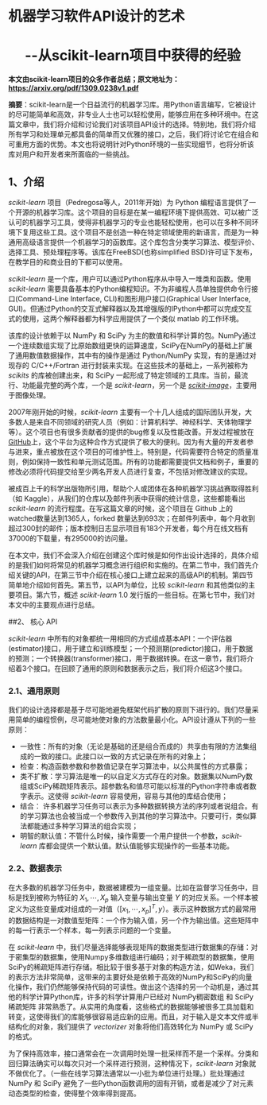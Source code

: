 # 机器学习软件API设计的艺术
# &nbsp;&nbsp;&nbsp;&nbsp; --从scikit-learn项目中获得的经验

**本文由scikit-learn项目的众多作者总结；原文地址为：https://arxiv.org/pdf/1309.0238v1.pdf**

**摘要**：scikit-learn是一个日益流行的机器学习库。用Python语言编写，它被设计的尽可能简单和高效，非专业人士也可以轻松使用，能够应用在多种环境中。在这篇文章中，我们将介绍和讨论我们对该项目API设计的选择。特别地，我们将介绍所有学习和处理单元都具备的简单而又优雅的接口，之后，我们将讨论它在组合和可重用方面的优势。本文也将说明针对Python环境的一些实现细节，也将分析该库对用户和开发者来所面临的一些挑战。

## 1、介绍

*scikit-learn* 项目（Pedregosa等人，2011年开始）为 Python 编程语言提供了一个开源的机器学习库。这个项目的目标是在某一编程环境下提供高效、可以被广泛认可的机器学习工具，使得非机器学习的专业也能轻松使用，也可以在多种不同环境下复用这些工具。这个项目不是创造一种在特定领域使用的新语言，而是为一种通用高级语言提供一个机器学习的函数库。这个库包含分类学习算法、模型评价、选择工具、预处理程序等。该库在FreeBSD(也称simplified BSD)许可证下发布，在教学目的和商业目的下都可以使用。

*scikit-learn* 是一个库，用户可以通过Python程序从中导入一堆类和函数。使用 *scikit-learn* 需要具备基本的Python编程知识。不为非编程人员单独提供命令行接口(Command-Line Interface, CLI)和图形用户接口(Graphical User Interface, GUI)。但通过Python的交互式解释器以及其增强版的IPython中都可以完成交互式的使用，这两个解释器都为科学应用提供了一个类似 matlab 的工作环境。

该库的设计依赖于以 NumPy 和 SciPy 为主的数值和科学计算的包。NumPy通过一个连续数组实现了比原始数组更快的运算速度，SciPy在NumPy的基础上扩展了通用数值数据操作，其中有的操作是通过 Python/NumPy 实现，有的是通过对现存的 C/C++/Fortran 进行封装来实现。在这些技术的基础上，一系列被称为 *scikits* 的库被创建出来，和 SciPy 一起形成了特定领域的工具库。当前，最流行、功能最完整的两个库，一个是 *scikit-learn*，另一个是 [*scikit-image*](http://scikit-image.org)，主要用于图像处理。

2007年刚开始的时候，*scikit-learn* 主要有一个十几人组成的国际团队开发，大多数人是来自不同领域的研究人员（例如：计算机科学、神经科学、天体物理学 等）。这个项目也有很多贡献者的提供的bug修复以及性能改善。开发过程被放在[GitHub](https://github.com/scikit-learn)上，这个平台为这种合作方式提供了极大的便利。因为有大量的开发者参与进来，重点被放在这个项目的可维护性上。特别是，代码需要符合特定的质量准则，例如保持一致性和单元测试范围。所有的功能都需要提供文档和例子，重要的修改必须将代码提交给至少两名开发人员进行复查，不包括对修改建议的实现。

被成百上千的科学出版物所引用，帮助个人或团体在各种机器学习挑战赛取得胜利（如 Kaggle），从我们的仓库以及邮件列表中获得的统计信息，这些都能看出 *scikit-learn* 的流行程度。在写这篇文章的时候，这个项目在 Github 上的 watched数量达到1365人，forked 数量达到693次；在邮件列表中，每个月收到超过300封的邮件；版本控制日志显示项目有183个开发者，每个月在线文档有37000的下载量，有295000的访问量。

在本文中，我们不会深入介绍在创建这个库时候是如何作出设计选择的，具体介绍的是我们如何将常见的机器学习概念进行组织和实施的。在第二节中，我们首先介绍关键的API，在第三节中介绍在核心接口上建立起来的高级API的机制。第四节简单地介绍如何首先。第五节，以API为单位，比较 *scikit-learn* 和其他类似的主要项目。第六节，概述 *scikit-learn* 1.0 发行版的一些目标。在第七节中，我们对本文中的主要观点进行总结。

##2、 核心 API

*scikit-learn* 中所有的对象都统一用相同的方式组成基本API：一个评估器(estimator)接口，用于建立和训练模型；一个预测期(predictor)接口，用于数据的预测；一个转换器(transformer)接口，用于数据转换。在这一章节，我们将介绍着3个接口。在回顾了通用的原则和数据表示之后，我们将介绍这3个接口。

### 2.1、通用原则

我们的设计选择都是基于尽可能地避免框架代码扩散的原则下进行的。我们尽量采用简单的编程惯例，尽可能地使对象的方法数量最小化。API设计遵从下列的一些原则：

- 一致性：所有的对象（无论是基础的还是组合而成的）共享由有限的方法集组成的一致的接口。此接口以一致的方式记录在所有的对象上；
- 检查：构造函数参数和参数值记录在学习算法中，以公共属性的方式暴露；
- 类不扩散：学习算法是唯一的以自定义方式存在的对象。数据集以NumPy数组或SciPy稀疏矩阵表示。超参数名和值尽可能以标准的Python字符串或者数字表示。这使得 *scikit-learn* 容易使用，容易与其他的库结合使用；
- 结合： 许多机器学习任务可以表示为多种数据转换方法的序列或者说组合。有的学习算法也会被当成一个参数传入到其他的学习算法中。只要可行，类似算法都能通过多种学习算法的组合实现；
- 明智的默认值：不管什么时候，操作需要一个用户提供一个参数，*scikit-learn* 库都会提供一个默认值。默认值能够实现操作的一些基本功能。

### 2.2、数据表示

在大多数的机器学习任务中，数据被建模为一组变量。比如在监督学习任务中，目标是找到被称为特征的 $X_1,\cdots,X_p$ 输入变量与输出变量 $Y$ 的对应关系。一个样本被定义为这些变量成对组成的一对值（$[x_1,\cdots,x_p]^T, y$）。表示这种数据方式的最常用的数据结构是一对数值型矩阵：一个作为输入值，另一个作为输出值。这些矩阵中的每一行表示一个样本，每一列表示问题的一个变量。

在 *scikit-learn* 中，我们尽量选择能够表现矩阵的数据类型进行数据集的存储：对于密集型的数据集，使用Numpy多维数组进行编码；对于稀疏型的数据集，使用SciPy的稀疏矩阵进行存储。相比较于很多基于对象的构造方法，如Weka，我们的表示方法非常简单，这带来的主要好处是依赖于高效的NumPy和SciPy的向量化操作，我们仍然能够保持代码的可读性。做出这个选择的另一个动机是，通过其他的科学计算Python库，许多的科学计算用户已经对 NumPy稠密数组 和 SciPy稀疏矩阵 非常熟悉了。从实用的角度看，这些格式的数据能够被很多工具加载和转变，这使得我们的库能够很容易适应新的应用。而且，对于输入是文本文件或半结构化的对象，我们提供了 *vectorizer* 对象将他们高效转化为 NumPy 或 SciPy 的格式。

为了保持高效率，接口通常会在一次调用时处理一批采样而不是一个采样。分类和回归算法确实可以每次只对一个采样进行预测，这种情况下，*scikit-learn* 对象就不做优化了。（一些在线学习算法通常以一小批为单位进行处理。）批处理通过 NumPy 和 SciPy 避免了一些Python函数调用的固有开销，或者是减少了对元素动态类型的检查，使得整个效率得到提高。
